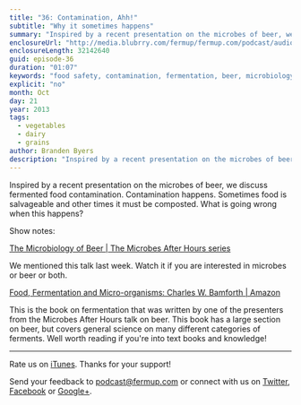 ```yaml
---
title: "36: Contamination, Ahh!"
subtitle: "Why it sometimes happens"
summary: "Inspired by a recent presentation on the microbes of beer, we discuss fermented food contamination. Contamination happens. Sometimes food is salvageable and other times it must be composted. What is going wrong when this happens?"
enclosureUrl: "http://media.blubrry.com/fermup/fermup.com/podcast/audio/fermup-36.mp3"
enclosureLength: 32142640
guid: episode-36
duration: "01:07"
keywords: "food safety, contamination, fermentation, beer, microbiology"
explicit: "no"
month: Oct
day: 21
year: 2013
tags:
  - vegetables
  - dairy
  - grains
author: Branden Byers
description: "Inspired by a recent presentation on the microbes of beer, we discuss fermented food contamination. Contamination happens. Sometimes food is salvageable and other times it must be composted. What is going wrong when this happens?"
---
```

Inspired by a recent presentation on the microbes of beer, we discuss fermented food contamination. Contamination happens. Sometimes food is salvageable and other times it must be composted. What is going wrong when this happens?

Show notes:

[The Microbiology of Beer | The Microbes After Hours series](http://www.microbeworld.org/podcasts/asm-after-hours/1472-the-microbiology-of-beer-the-microbes-after-hours-series-6-8-pm-thursday-october-10-2013)
 
We mentioned this talk last week. Watch it if you are interested in microbes or beer or both.

[Food, Fermentation and Micro-organisms: Charles W. Bamforth | Amazon](http://www.amazon.com/exec/obidos/ASIN/0632059877/fermup-20)
 
This is the book on fermentation that was written by one of the presenters from the Microbes After Hours talk on beer. This book has a large section on beer, but covers general science on many different categories of ferments. Well worth reading if you're into text books and knowledge!
 
 ---

Rate us on [iTunes](http://itunes.apple.com/podcast/fermup-fermented-food-podcast/id593958494). Thanks for your support!

Send your feedback to <a href="mailto:podcast@fermup.com">podcast@fermup.com</a> or connect with us on [Twitter](https://twitter.com/fermup), [Facebook](http://www.facebook.com/fermup) or [Google+](https://plus.google.com/105180856926180817750).